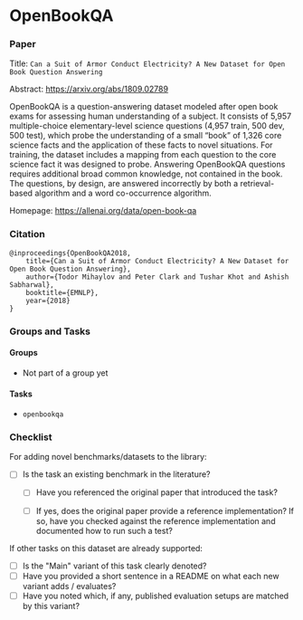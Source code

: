 # OpenBookQA

### Paper

Title: `Can a Suit of Armor Conduct Electricity? A New Dataset for Open Book Question Answering`

Abstract: https://arxiv.org/abs/1809.02789

OpenBookQA is a question-answering dataset modeled after open book exams for
assessing human understanding of a subject. It consists of 5,957 multiple-choice
elementary-level science questions (4,957 train, 500 dev, 500 test), which probe
the understanding of a small “book” of 1,326 core science facts and the application
of these facts to novel situations. For training, the dataset includes a mapping
from each question to the core science fact it was designed to probe. Answering
OpenBookQA questions requires additional broad common knowledge, not contained
in the book. The questions, by design, are answered incorrectly by both a retrieval-
based algorithm and a word co-occurrence algorithm.

Homepage: https://allenai.org/data/open-book-qa


### Citation

```
@inproceedings{OpenBookQA2018,
    title={Can a Suit of Armor Conduct Electricity? A New Dataset for Open Book Question Answering},
    author={Todor Mihaylov and Peter Clark and Tushar Khot and Ashish Sabharwal},
    booktitle={EMNLP},
    year={2018}
}
```

### Groups and Tasks

#### Groups

* Not part of a group yet

#### Tasks

* `openbookqa`

### Checklist

For adding novel benchmarks/datasets to the library:
* [ ] Is the task an existing benchmark in the literature?
  * [ ] Have you referenced the original paper that introduced the task?
  * [ ] If yes, does the original paper provide a reference implementation? If so, have you checked against the reference implementation and documented how to run such a test?


If other tasks on this dataset are already supported:
* [ ] Is the "Main" variant of this task clearly denoted?
* [ ] Have you provided a short sentence in a README on what each new variant adds / evaluates?
* [ ] Have you noted which, if any, published evaluation setups are matched by this variant?
